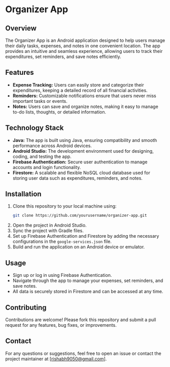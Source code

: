 
# Organizer App

## Overview
The Organizer App is an Android application designed to help users manage their daily tasks, expenses, and notes in one convenient location. The app provides an intuitive and seamless experience, allowing users to track their expenditures, set reminders, and save notes efficiently.

## Features
- **Expense Tracking:** Users can easily store and categorize their expenditures, keeping a detailed record of all financial activities.
- **Reminders:** Customizable notifications ensure that users never miss important tasks or events.
- **Notes:** Users can save and organize notes, making it easy to manage to-do lists, thoughts, or detailed information.

## Technology Stack
- **Java:** The app is built using Java, ensuring compatibility and smooth performance across Android devices.
- **Android Studio:** The development environment used for designing, coding, and testing the app.
- **Firebase Authentication:** Secure user authentication to manage accounts and login functionality.
- **Firestore:** A scalable and flexible NoSQL cloud database used for storing user data such as expenditures, reminders, and notes.

## Installation
1. Clone this repository to your local machine using:
   ```bash
   git clone https://github.com/yourusername/organizer-app.git
   ```
2. Open the project in Android Studio.
3. Sync the project with Gradle files.
4. Set up Firebase Authentication and Firestore by adding the necessary configurations in the `google-services.json` file.
5. Build and run the application on an Android device or emulator.

## Usage
- Sign up or log in using Firebase Authentication.
- Navigate through the app to manage your expenses, set reminders, and save notes.
- All data is securely stored in Firestore and can be accessed at any time.

## Contributing
Contributions are welcome! Please fork this repository and submit a pull request for any features, bug fixes, or improvements.

## Contact
For any questions or suggestions, feel free to open an issue or contact the project maintainer at [rishabh9050@gmail.com].

